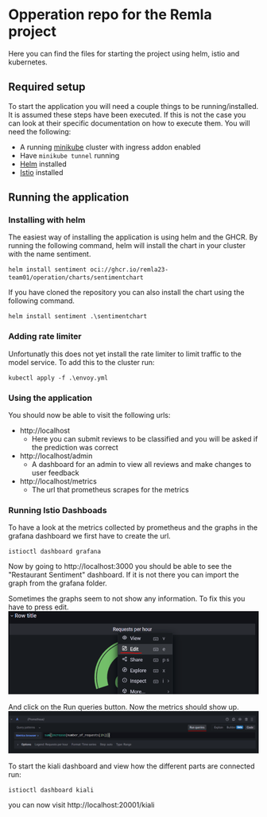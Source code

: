 # Opperation repo for the Remla project
Here you can find the files for starting the project using helm, istio and kubernetes.

## Required setup

To start the application you will need a couple things to be running/installed. It is assumed these steps have been executed. If this is not the case you can look at their specific documentation on how to execute them.
You will need the following:
- A running [minikube](https://minikube.sigs.k8s.io/docs/start/) cluster with ingress addon enabled
- Have `minikube tunnel` running
- [Helm](https://helm.sh/docs/intro/install/) installed
- [Istio](https://istio.io/latest/docs/setup/install/) installed


## Running the application

### Installing with helm
The easiest way of installing the application is using helm and the GHCR. By running the following command, helm will install the chart in your cluster with the name sentiment.
```
helm install sentiment oci://ghcr.io/remla23-team01/operation/charts/sentimentchart
```

If you have cloned the repository you can also install the chart using the following command.
```
helm install sentiment .\sentimentchart
```


### Adding rate limiter
Unfortunatly this does not yet install the rate limiter to limit traffic to the model service. To add this to the cluster run:
```
kubectl apply -f .\envoy.yml
```

### Using the application
You should now be able to visit the following urls:
- http://localhost
  - Here you can submit reviews to be classified and you will be asked if the prediction was correct
- http://localhost/admin
  - A dashboard for an admin to view all reviews and make changes to user feedback
- http://localhost/metrics
  - The url that prometheus scrapes for the metrics


### Running Istio Dashboads
To have a look at the metrics collected by prometheus and the graphs in the grafana dashboard we first have to create the url.
```
istioctl dashboard grafana
```
Now by going to http://localhost:3000 you should be able to see the "Restaurant Sentiment" dashboard. If it is not there you can import the graph from the grafana folder.

Sometimes the graphs seem to not show any information. To fix this you have to press edit.
![Grafana dashboard bug fix](images/dashboard-bug-fix-1.png)

And click on the Run queries button. Now the metrics should show up.
![Grafana dashboard bug fix](images/dashboard-bug-fix-2.png)

To start the kiali dashboard and view how the different parts are connected run:
```
istioctl dashboard kiali
```
you can now visit http://localhost:20001/kiali


